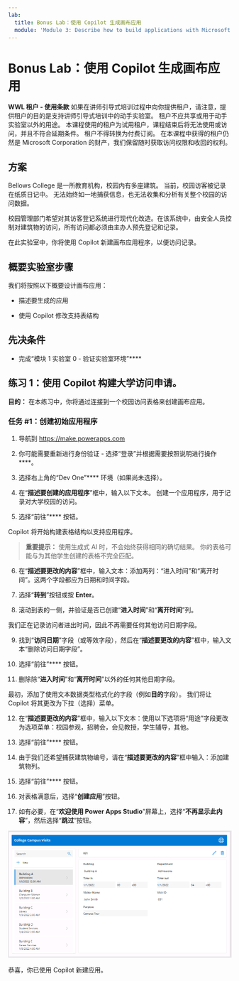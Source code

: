 ```yaml
---
lab:
  title: Bonus Lab：使用 Copilot 生成画布应用
  module: 'Module 3: Describe how to build applications with Microsoft Power Apps'
---
```


# Bonus Lab：使用 Copilot 生成画布应用

**WWL 租户 - 使用条款** 如果在讲师引导式培训过程中向你提供租户，请注意，提供租户的目的是支持讲师引导式培训中的动手实验室。 租户不应共享或用于动手实验室以外的用途。 本课程使用的租户为试用租户，课程结束后将无法使用或访问，并且不符合延期条件。 租户不得转换为付费订阅。 在本课程中获得的租户仍然是 Microsoft Corporation 的财产，我们保留随时获取访问权限和收回的权利。 

## 方案

Bellows College 是一所教育机构，校园内有多座建筑。 当前，校园访客被记录在纸质日记中。 无法始终如一地捕获信息，也无法收集和分析有关整个校园的访问数据。

校园管理部门希望对其访客登记系统进行现代化改造。在该系统中，由安全人员控制对建筑物的访问，所有访问都必须由主办人预先登记和记录。

在此实验室中，你将使用 Copilot 新建画布应用程序，以便访问记录。 

## 概要实验室步骤

我们将按照以下概要设计画布应用：

- 描述要生成的应用

- 使用 Copilot 修改支持表结构

 ## 先决条件

- 完成“模块 1 实验室 0 - 验证实验室环境”****

## 练习 1：使用 Copilot 构建大学访问申请。

**目的：** 在本练习中，你将通过连接到一个校园访问表格来创建画布应用。

### 任务 \#1：创建初始应用程序

1. 导航到 https://make.powerapps.com

2. 你可能需要重新进行身份验证 - 选择“登录”并根据需要按照说明进行操作****。

3. 选择右上角的“Dev One”**** 环境（如果尚未选择）。

4. 在“**描述要创建的应用程序**”框中，输入以下文本。 创建一个应用程序，用于记录对大学校园的访问。 

5. 选择“前往”**** 按钮。

Copilot 将开始构建表格结构以支持应用程序。 

> **重要提示：** 使用生成式 AI 时，不会始终获得相同的确切结果。 你的表格可能与为其他学生创建的表格不完全匹配。 

6. 在“**描述要更改的内容**”框中，输入文本：添加两列：“进入时间”和“离开时间”。这两个字段都应为日期和时间字段。  

7. 选择“**转到**”按钮或按 **Enter**。 

8. 滚动到表的一侧，并验证是否已创建“**进入时间**”和“**离开时间**”列。 

我们正在记录访问者进出时间，因此不再需要任何其他访问日期字段。 

9. 找到“**访问日期**”字段（或等效字段），然后在“**描述要更改的内容**”框中，输入文本“删除访问日期字段”。 

10. 选择“前往”**** 按钮。 

11. 删除除“**进入时间**”和“**离开时间**”以外的任何其他日期字段。 

最初，添加了使用文本数据类型格式化的字段（例如**目的**字段）。 我们将让 Copilot 将其更改为下拉（选择）菜单。 

12. 在“**描述要更改的内容**”框中，输入以下文本：使用以下选项将“用途”字段更改为选项菜单：校园参观，招聘会，会见教授，学生辅导，其他。 

13. 选择“前往”**** 按钮。 

14. 由于我们还希望捕获建筑物编号，请在“**描述要更改的内容**”框中输入：添加建筑物列。 

15. 选择“前往”**** 按钮。 

16. 对表格满意后，选择“**创建应用**”按钮。 

17. 如有必要，在“**欢迎使用 Power Apps Studio**”屏幕上，选择“**不再显示此内容**”，然后选择“**跳过**”按钮。 

![刚刚创建的应用的屏幕截图](media/bonus-lab-copilot-01.png)

恭喜，你已使用 Copilot 新建应用。 
